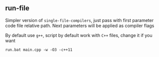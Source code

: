 ## run-file
Simpler version of `single-file-compilers`, just pass with first parameter code file relative path.
Next parameters will be applied as compiler flags

By default use `g++`, script by default work with `C++` files, change it if you want

```
run.bat main.cpp -w -O3 -c++11
```
